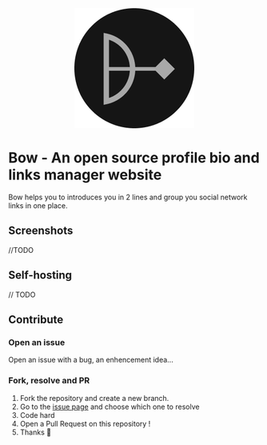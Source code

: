 <div align="center">

<img src="static/favicon.png" />

</div>

# Bow - An open source profile bio and links manager website
Bow helps you to introduces you in 2 lines and group you social network links in one place.

## Screenshots
//TODO

## Self-hosting

// TODO

## Contribute

### Open an issue
Open an issue with a bug, an enhencement idea...

### Fork, resolve and PR
1. Fork the repository and create a new branch.
2. Go to the [issue page](https://github.com/tryon-dev/Bow/issues) and choose which one to resolve
3. Code hard
4. Open a Pull Request on this repository !
5. Thanks 🙏
